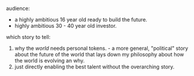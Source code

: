 audience:
- a highly ambitious 16 year old ready to build the future.
- highly ambitious 30 - 40 year old investor.

which story to tell:
1. why the *world* needs personal tokens. - a more general, "political" story about the future of the world that lays down my philosophy about how the world is evolving an why.
2. just directly enabling the best talent without the overarching story.

